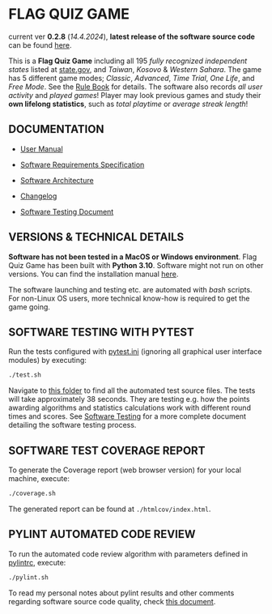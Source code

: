 # FLAG QUIZ GAME

current ver **0.2.8** (_14.4.2024_), **latest release of the software source code** can be found [here](https://github.com/joonarafael/ohte/releases "Flag Game Releases").

This is a **Flag Quiz Game** including all 195 _fully recognized independent states_ listed at [state.gov](https://www.state.gov/independent-states-in-the-world/ "List of independent states at state.gov"), and _Taiwan_, _Kosovo_ & _Western Sahara_. The game has 5 different game modes; _Classic_, _Advanced_, _Time Trial_, _One Life_, and _Free Mode_. See the [Rule Book](./flaggame/src/logs/gamerules.txt "Open Rule Book") for details. The software also records _all user activity_ and _played games_! Player may look previous games and study their **own lifelong statistics**, such as _total playtime_ or _average streak length_!

## DOCUMENTATION

- [User Manual](./documentation/user_manual.md)

- [Software Requirements Specification](./documentation/requirements_specification.md)

- [Software Architecture](./documentation/architecture.md)

- [Changelog](./documentation/changelog.md)

- [Software Testing Document](./documentation/software_testing.md)

## VERSIONS & TECHNICAL DETAILS

**Software has not been tested in a MacOS or Windows environment**. Flag Quiz Game has been built with **Python 3.10**. Software might not run on other versions. You can find the installation manual [here](./documentation/user_manual.md "User Manual").

The software launching and testing etc. are automated with _bash_ scripts. For non-Linux OS users, more technical know-how is required to get the game going.

## SOFTWARE TESTING WITH PYTEST

Run the tests configured with [pytest.ini](./flaggame/pytest.ini "Open the pytest configuration file") (ignoring all graphical user interface modules) by executing:

```bash
./test.sh
```

Navigate to [this folder](./flaggame/src/tests/ "Tests folder") to find all the automated test source files. The tests will take approximately 38 seconds. They are testing e.g. how the points awarding algorithms and statistics calculations work with different round times and scores. See [Software Testing](./documentation/software_testing.md) for a more complete document detailing the software testing process.

## SOFTWARE TEST COVERAGE REPORT

To generate the Coverage report (web browser version) for your local machine, execute:

```bash
./coverage.sh
```

The generated report can be found at `./htmlcov/index.html`.

## PYLINT AUTOMATED CODE REVIEW

To run the automated code review algorithm with parameters defined in [pylintrc](./flaggame/.pylintrc "Open the pylint configuration file"), execute:

```bash
./pylint.sh
```

To read my personal notes about pylint results and other comments regarding software source code quality, check [this document](./documentation/architecture.md#remaining-issues-with-source-code-quality--software-logic "Software Architecture").
